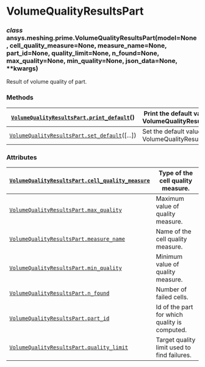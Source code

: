 <!-- vale off -->

# VolumeQualityResultsPart

### *class* ansys.meshing.prime.VolumeQualityResultsPart(model=None, cell_quality_measure=None, measure_name=None, part_id=None, quality_limit=None, n_found=None, max_quality=None, min_quality=None, json_data=None, \*\*kwargs)

Result of volume quality of part.

<!-- !! processed by numpydoc !! -->

### Methods

| [`VolumeQualityResultsPart.print_default`](ansys.meshing.prime.VolumeQualityResultsPart.print_default.md#ansys.meshing.prime.VolumeQualityResultsPart.print_default)()   | Print the default values of VolumeQualityResultsPart.   |
|--------------------------------------------------------------------------------------------------------------------------------------------------------------------------|---------------------------------------------------------|
| [`VolumeQualityResultsPart.set_default`](ansys.meshing.prime.VolumeQualityResultsPart.set_default.md#ansys.meshing.prime.VolumeQualityResultsPart.set_default)([...])    | Set the default values of VolumeQualityResultsPart.     |

### Attributes

| [`VolumeQualityResultsPart.cell_quality_measure`](ansys.meshing.prime.VolumeQualityResultsPart.cell_quality_measure.md#ansys.meshing.prime.VolumeQualityResultsPart.cell_quality_measure)   | Type of the cell quality measure.             |
|---------------------------------------------------------------------------------------------------------------------------------------------------------------------------------------------|-----------------------------------------------|
| [`VolumeQualityResultsPart.max_quality`](ansys.meshing.prime.VolumeQualityResultsPart.max_quality.md#ansys.meshing.prime.VolumeQualityResultsPart.max_quality)                              | Maximum value of quality measure.             |
| [`VolumeQualityResultsPart.measure_name`](ansys.meshing.prime.VolumeQualityResultsPart.measure_name.md#ansys.meshing.prime.VolumeQualityResultsPart.measure_name)                           | Name of the cell quality measure.             |
| [`VolumeQualityResultsPart.min_quality`](ansys.meshing.prime.VolumeQualityResultsPart.min_quality.md#ansys.meshing.prime.VolumeQualityResultsPart.min_quality)                              | Minimum value of quality measure.             |
| [`VolumeQualityResultsPart.n_found`](ansys.meshing.prime.VolumeQualityResultsPart.n_found.md#ansys.meshing.prime.VolumeQualityResultsPart.n_found)                                          | Number of failed cells.                       |
| [`VolumeQualityResultsPart.part_id`](ansys.meshing.prime.VolumeQualityResultsPart.part_id.md#ansys.meshing.prime.VolumeQualityResultsPart.part_id)                                          | Id of the part for which quality is computed. |
| [`VolumeQualityResultsPart.quality_limit`](ansys.meshing.prime.VolumeQualityResultsPart.quality_limit.md#ansys.meshing.prime.VolumeQualityResultsPart.quality_limit)                        | Target quality limit used to find failures.   |
<!-- vale on -->
